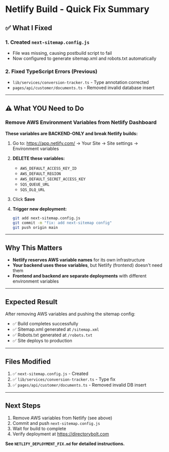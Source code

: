 # Netlify Build - Quick Fix Summary

## ✅ What I Fixed

### 1. Created `next-sitemap.config.js`
- File was missing, causing postbuild script to fail
- Now configured to generate sitemap.xml and robots.txt automatically

### 2. Fixed TypeScript Errors (Previous)
- `lib/services/conversion-tracker.ts` - Type annotation corrected
- `pages/api/customer/documents.ts` - Removed invalid database insert

---

## ⚠️ What YOU Need to Do

### Remove AWS Environment Variables from Netlify Dashboard

**These variables are BACKEND-ONLY and break Netlify builds:**

1. Go to: https://app.netlify.com/ → Your Site → Site settings → Environment variables

2. **DELETE these variables:**
   - `AWS_DEFAULT_ACCESS_KEY_ID`
   - `AWS_DEFAULT_REGION`
   - `AWS_DEFAULT_SECRET_ACCESS_KEY`
   - `SQS_QUEUE_URL`
   - `SQS_DLQ_URL`

3. Click **Save**

4. **Trigger new deployment:**
   ```bash
   git add next-sitemap.config.js
   git commit -m "fix: add next-sitemap config"
   git push origin main
   ```

---

## Why This Matters

- **Netlify reserves AWS variable names** for its own infrastructure
- **Your backend uses these variables**, but Netlify (frontend) doesn't need them
- **Frontend and backend are separate deployments** with different environment variables

---

## Expected Result

After removing AWS variables and pushing the sitemap config:
- ✅ Build completes successfully
- ✅ Sitemap.xml generated at `/sitemap.xml`
- ✅ Robots.txt generated at `/robots.txt`
- ✅ Site deploys to production

---

## Files Modified

1. ✅ `next-sitemap.config.js` - Created
2. ✅ `lib/services/conversion-tracker.ts` - Type fix
3. ✅ `pages/api/customer/documents.ts` - Removed invalid DB insert

---

## Next Steps

1. Remove AWS variables from Netlify (see above)
2. Commit and push `next-sitemap.config.js`
3. Wait for build to complete
4. Verify deployment at https://directorybolt.com

**See `NETLIFY_DEPLOYMENT_FIX.md` for detailed instructions.**

